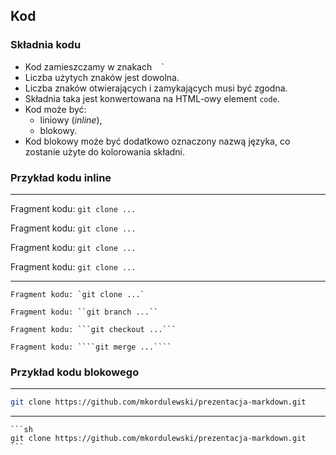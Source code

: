 ## Kod


### Składnia kodu
* Kod zamieszczamy w znakach ` ` `
* Liczba użytych znaków jest dowolna.
* Liczba znaków otwierających i zamykających musi być zgodna.
* Składnia taka jest konwertowana na HTML-owy element `code`.
* Kod może być:
    * liniowy (_inline_),
    * blokowy.
* Kod blokowy może być dodatkowo oznaczony nazwą języka, co zostanie użyte do kolorowania składni.


### Przykład kodu inline
---
Fragment kodu: `git clone ...`

Fragment kodu: ``git clone ...``

Fragment kodu: ```git clone ...```

Fragment kodu: ````git clone ...````

---
`````
Fragment kodu: `git clone ...`

Fragment kodu: ``git branch ...``

Fragment kodu: ```git checkout ...```

Fragment kodu: ````git merge ...````
`````


### Przykład kodu blokowego
---
```sh
git clone https://github.com/mkordulewski/prezentacja-markdown.git
```
---
`````
```sh
git clone https://github.com/mkordulewski/prezentacja-markdown.git
```
`````